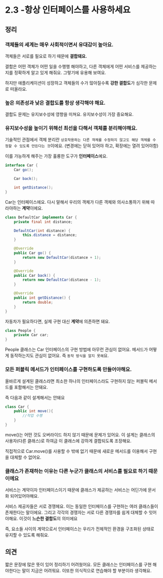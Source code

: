 # **2.3 -항상 인터페이스를 사용하세요**

## **정리**

### **객체들의 세계는 매우 사회적이면서 유대감이 높아요.**

객체들은 서로를 필요로 하기 때문에 **결합돼요.**

결합은 어떤 객체가 어떤 일을 수행행 해야하고, 다른 객체에게 어떤 서비스를 제공하는 지를 정확하게 알고 있게 해줘요. 그렇기에 유용해 보여요. 

하지만 애플리케이션이 성장하고 객체들의 수가 많아질수록 **강한 결합도**가 심각한 문제로 떠올라요.

### **높은 의존성과 낮은 결합도를 항상 생각해야 해요.**

결합도 문제는 유지보수성에 영향을 미쳐요. 유지보수성이 가장 중요해요.

### **유지보수성을 높이기 위해선 최선을 다해서 객체를 분리해야해요.**

기술적인 관점에서 객체 분리란 `상호작용하는 다른 객체를 수정하지 않고도 해당 객체를 수정할 수 있도록 만든다는 것`이에요. (변경에는 닫혀 있어야 하고, 확장에는 열려 있어야함)

이를 가능하게 해주는 가장 훌륭한 도구가 **인터페이스**예요.

```java
interface Car {
    Car go();

    Car back();

    int getDistance();
}
```

Car는 인터페이스에요. 다시 말해서 우리의 객체가 다른 객체와 의사소통하기 위해 따라야하는 **계약**이에요.

```java
class DefaultCar implements Car {
    private final int distance;

    DefaultCar(int distance) {
        this.distance = distance;
    }

    @Override
    public Car go() {
        return new DefaultCar(distance + 1);
    }

    @Override
    public Car back() {
        return new DefaultCar(distance - 1);
    }

    @Override
    public int getDistance() {
        return double;
    }
}
```

자동차가 필요하다면, 실제 구현 대신 **계약**에 의존하면 돼요.

```java
class People {
    private Car car;
}
```

People 클래스는 Car 인터페이스의 구현 방법에 아무런 관심이 없어요. 메서드가 어떻게 동작하는지도 관심이 없어요. 즉 `동작 방식을 알지 못해`요.

### **모든 퍼블릭 메서드가 인터페이스를 구현하도록 만들어야해요.**

올바르게 설계된 클래스라면 최소한 하나의 인터페이스라도 구현하지 않는 퍼블릭 메서드를 포함해서는 안돼요.

즉 다음과 같이 설계해서는 안돼요 

```java
class Car {
    public int move(){
        //작업 수행
    }
}
```

move()는 어떤 것도 오버라이드 하지 않기 때문에 문제가 있어요. 이 설계는 클래스의 사용자(다른 클래스)로 하여금 이 클래스에 강하게 결합되도록 조장해요. 

직접적으로 Car.move()를 사용할 수 밖에 없기 때문에 새로운 메서드를 이용해서 구현을 대체할 수 없어요. 

### 클래스가 존재하는 이유는 다른 누군가 클래스의 서비스를 필요로 하기 때문이에요

서비스는 계약이자 인터페이스이기 때문에 클래스가 제공하는 서비스는 어딘가에 문서화 되어있어야해요.  

서비스 제공자들은 서로 경쟁헤요. 이는 동일한 인터페이스를 구현하는 여러 클래스들이 존재한다는 말이에요. 그리고 각각의 경쟁자는 서로 다른 경쟁자를 쉽게 대체할 수 잇어야해요. 이것이 **느슨한 결합도**의 의미에요

즉, 요소들 사이의 계약으로서 인터페이스는 우리가 전체적인 환경을 구조화된 상태로 유지할 수 있도록 해줘요.

## **의견**

짧은 문장에 많은 뜻이 있어 정리하기 어려웠어요. 모든 클래스는 인터페이스를 구현 해야한다는 말이 지금은 어려워요. 이또한 의식적으로 연습해야 할 부분이라 생각해요.